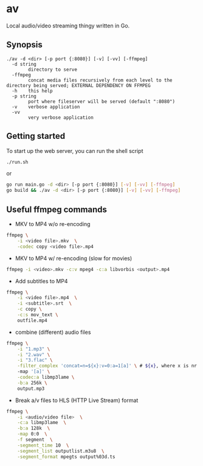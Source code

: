 # av

Local audio/video streaming thingy written in Go.

## Synopsis

```
./av -d <dir> [-p port {:8080}] [-v] [-vv] [-ffmpeg]
  -d string
        directory to serve
  -ffmpeg
        concat media files recursively from each level to the directory being served; EXTERNAL DEPENDENCY ON FFMPEG
  -h    this help
  -p string
        port where fileserver will be served (default ":8080")
  -v    verbose application
  -vv
        very verbose application
```

## Getting started

To start up the web server, you can run the shell script

```sh
./run.sh
```

or 

```sh
go run main.go -d <dir> [-p port {:8080}] [-v] [-vv] [-ffmpeg]
go build && ./av -d <dir> [-p port {:8080}] [-v] [-vv] [-ffmpeg]
```

## Useful ffmpeg commands

* MKV to MP4 w/o re-encoding

```sh
ffmpeg \
	-i <video file>.mkv  \
	-codec copy <video file>.mp4 
```

* MKV to MP4 w/ re-encoding (slow for movies)

```sh
ffmpeg -i <video>.mkv -c:v mpeg4 -c:a libvorbis <output>.mp4
```

* Add subtitles to MP4

```sh
ffmpeg \
	-i <video file>.mp4  \
	-i <subtitle>.srt  \
	-c copy \
	-c:s mov_text \
	outfile.mp4
```

* combine (different) audio files

```sh
ffmpeg \
	-i "1.mp3" \
	-i "2.wav" \
	-i "3.flac" \
	-filter_complex 'concat=n=${x}:v=0:a=1[a]' \ # ${x}, where x is nr of input, ie how many '-i' flags
	-map '[a]' \
	-codec:a libmp3lame \
	-b:a 256k \
	output.mp3
```

* Break a/v files to HLS (HTTP Live Stream) format

```sh
ffmpeg \
	-i <audio/video file>  \
	-c:a libmp3lame  \
	-b:a 128k  \
	-map 0:0  \
	-f segment  \
	-segment_time 10  \
	-segment_list outputlist.m3u8  \
	-segment_format mpegts output%03d.ts
```


